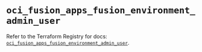 # `oci_fusion_apps_fusion_environment_admin_user`

Refer to the Terraform Registry for docs: [`oci_fusion_apps_fusion_environment_admin_user`](https://registry.terraform.io/providers/oracle/oci/7.19.0/docs/resources/fusion_apps_fusion_environment_admin_user).

